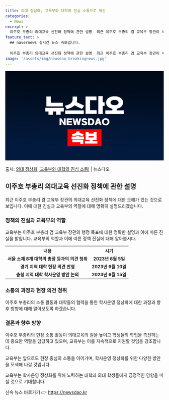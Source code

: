 ```yaml
---
title: 의대 정상화, 교육부와 대학의 진심 소통으로 혁신
categories:
  - News
excerpt: >
  이주호 부총리 의대교육 선진화 정책에 관한 설명  최근 이주호 부총리 겸 교육부 장관이 서울지역 의대 총장들…
feature_text: >
  ## navernews 실시간 뉴스 속보입니다.

  이주호 부총리 의대교육 선진화 정책에 관한 설명  최근 이주호 부총리 겸 교육부 장관이 서울지역 의대 총장들…
image: '/assets/img/newsdao_breakingnews.jpg'
---
```


![뉴스다오 속보](/assets/img/newsdao_breakingnews.jpg)

<p>출처: <a href="https://newsdao.kr/4180" rel="dofollow">의대 정상화, 교육부와 대학의 진심 소통!</a> | 뉴스다오</p>

<h2 data-ke-size="size26">이주호 부총리 의대교육 선진화 정책에 관한 설명</h2>
<p data-ke-size="size16">최근 이주호 부총리 겸 교육부 장관의 의대교육 선진화 정책에 대한 오해가 있는 것으로 보입니다. 이에 대한 진실과 교육부의 역할에 대해 명확히 설명드리겠습니다.</p>

<h3>정책의 진실과 교육부의 역할</h3>
<p data-ke-size="size16">교육부는 이주호 부총리 겸 교육부 장관의 행정 목표에 대한 명확한 설명과 이에 따른 진실을 밝힙니다. 교육부의 역할과 이에 따른 정책 진실에 대해 알아봅시다.</p>

<table>
	<tr>
		<th>내용</th>
		<th>시기</th>
	</tr>
	<tr>
		<td style="text-align: center; height: 17px;"><b>서울 소재 8개 대학의 총장 등과의 의견 청취</b></td>
		<td style="text-align: center; height: 17px;"><b>2023년 6월 5일</b></td>
	</tr>
	<tr>
		<td style="text-align: center; height: 17px;"><b>경기 지역 대학 현장 의견 반영</b></td>
		<td style="text-align: center; height: 17px;"><b>2023년 6월 10일</b></td>
	</tr>
	<tr>
		<td style="text-align: center; height: 17px;"><b>충청 지역 대학 학사운영 방안 논의</b></td>
		<td style="text-align: center; height: 17px;"><b>2023년 6월 15일</b></td>
	</tr>
</table>

<h3>소통의 과정과 현장 의견 청취</h3>
<p data-ke-size="size16">이주호 부총리의 소통 활동과 대학들의 협력을 통한 학사운영 정상화에 대한 과정과 향후 방향에 대해 알아보도록 하겠습니다.</p>

<h3>결론과 향후 방향</h3>
<p data-ke-size="size16">이주호 부총리의 현장 소통 활동이 의대교육의 질을 높이고 학생들의 학업을 촉진하는 데 중요한 역할을 담당하고 있으며, 교육부는 이를 지속적으로 지원할 것임을 강조합니다.</p>
<p data-ke-size="size16">교육부는 앞으로도 현장 중심의 소통을 이어가며, 학사운영 정상화를 위한 다양한 방안을 모색해 나갈 것입니다.</p>
<p data-ke-size="size16">교육부는 학사운영 정상화를 위해 노력하는 대학과 의대 학생들에게 긍정적인 영향을 미칠 것으로 기대합니다.</p>

<p data-ke-size="size16"></p> 

신속 뉴스 바로가기 👉 <a href="https://newsdao.kr" rel="dofollow">https://newsdao.kr</a>


